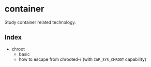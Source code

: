# container

Study container related technology.

## Index
* chroot
    - basic
    - how to escape from chrooted-/ (with `CAP_SYS_CHROOT` capability)
